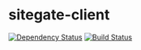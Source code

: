 # sitegate-client

[![Dependency Status](https://david-dm.org/sitegate/client/status.svg?style=flat)](https://david-dm.org/sitegate/client)
[![Build Status](http://img.shields.io/travis/sitegate/client.svg?style=flat)](https://travis-ci.org/sitegate/client)
